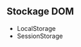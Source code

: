 <!-- .slide: data-background="url(images/slides/sync/little-box.png) #EEEAE7 no-repeat center" data-background-size="contain"-->

## Stockage DOM

- LocalStorage
- SessionStorage